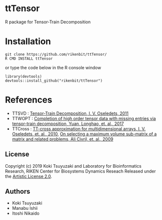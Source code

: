 # ttTensor
R package for Tensor-Train Decomposition

Installation
======
~~~~
git clone https://github.com/rikenbit/ttTensor/
R CMD INSTALL ttTensor
~~~~
or type the code below in the R console window
~~~~
library(devtools)
devtools::install_github("rikenbit/ttTensor")
~~~~

References
======
- TTSVD : [Tensor-Train Decomposition, I. V. Oseledets, 2011](https://epubs.siam.org/doi/10.1137/090752286)
- TTWOPT : [Completion of high order tensor data with missing entries via tensor-train decomposition, Yuan, Longhao, et. al., 2017](https://arxiv.org/abs/1709.02641)
- TTCross : [TT-cross approximation for multidimensional arrays, I. V. Oseledets, et. al., 2010](https://www.sciencedirect.com/science/article/pii/S0024379509003747), [On selecting a maximum volume sub-matrix of a matrix and related problems, Ali Civril, et. al., 2009](https://www.sciencedirect.com/science/article/pii/S0304397509004101)

## License
Copyright (c) 2019 Koki Tsuyuzaki and Laboratory for Bioinformatics Research, RIKEN Center for Biosystems Dynamics Reseach
Released under the [Artistic License 2.0](http://www.perlfoundation.org/artistic_license_2_0).

## Authors
- Koki Tsuyuzaki
- Manabu Ishii
- Itoshi Nikaido
